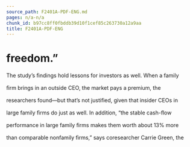 ```yaml
---
source_path: F2401A-PDF-ENG.md
pages: n/a-n/a
chunk_id: b97cc8ff0fbddb39d10f1cef85c263730a12a9aa
title: F2401A-PDF-ENG
---
```

# freedom.”

The study’s ﬁndings hold lessons for investors as well. When a family

ﬁrm brings in an outside CEO, the market pays a premium, the

researchers found—but that’s not justiﬁed, given that insider CEOs in

large family ﬁrms do just as well. In addition, “the stable cash-ﬂow

performance in large family ﬁrms makes them worth about 13% more

than comparable nonfamily ﬁrms,” says coresearcher Carrie Green, the
